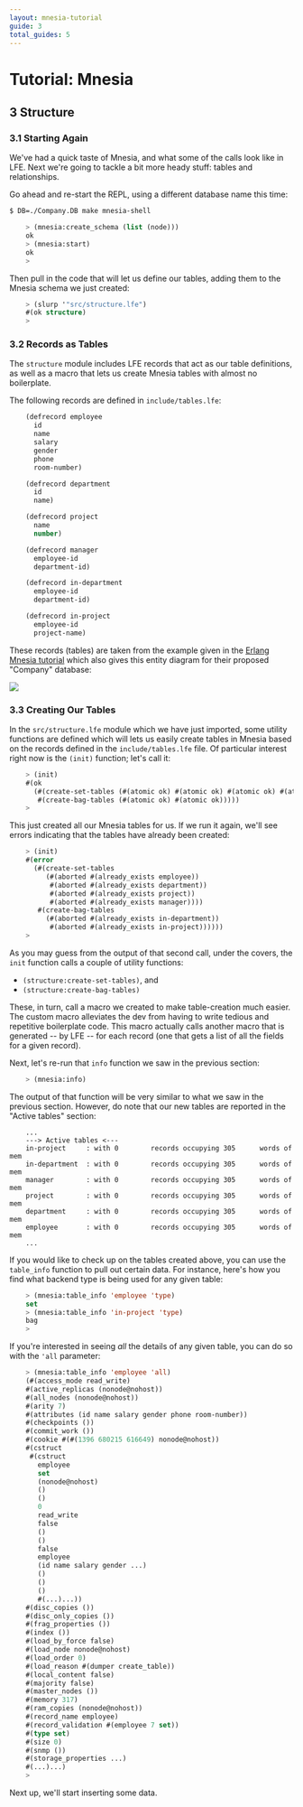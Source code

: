 ```yaml
---
layout: mnesia-tutorial
guide: 3
total_guides: 5
---
```

# Tutorial: Mnesia

## 3 Structure

### 3.1 Starting Again

We've had a quick taste of Mnesia, and what some of the calls look like in LFE.
Next we're going to tackle a bit more heady stuff: tables and relationships.

Go ahead and re-start the REPL, using a different database name this time:

```bash
$ DB=./Company.DB make mnesia-shell
```

```cl
    > (mnesia:create_schema (list (node)))
    ok
    > (mnesia:start)
    ok
    >
```

Then pull in the code that will let us define our tables, adding them to the
Mnesia schema we just created:

```cl
    > (slurp '"src/structure.lfe")
    #(ok structure)
    >
```

### 3.2 Records as Tables

The ``structure`` module includes LFE records that act as our table definitions,
as well as a macro that lets us create Mnesia tables with almost no boilerplate.

The following records are defined in ``include/tables.lfe``:

```cl
    (defrecord employee
      id
      name
      salary
      gender
      phone
      room-number)

    (defrecord department
      id
      name)

    (defrecord project
      name
      number)

    (defrecord manager
      employee-id
      department-id)

    (defrecord in-department
      employee-id
      department-id)

    (defrecord in-project
      employee-id
      project-name)
```

These records (tables) are taken from the example given in the
<a href="http://www.erlang.org/doc/apps/mnesia/Mnesia_chap2.html#id63101">Erlang
 Mnesia tutorial</a> which also gives this entity diagram for their proposed
 "Company" database:

<img src="http://www.erlang.org/doc/apps/mnesia/company.gif" />


### 3.3 Creating Our Tables

In the ``src/structure.lfe`` module which we have just imported, some utility
functions are defined which will lets us easily create tables in Mnesia based
on the records defined in the ``include/tables.lfe`` file. Of particular
interest right now is the ``(init)`` function; let's call it:

```cl
    > (init)
    #(ok
      (#(create-set-tables (#(atomic ok) #(atomic ok) #(atomic ok) #(atomic ok)))
       #(create-bag-tables (#(atomic ok) #(atomic ok)))))
    >
```

This just created all our Mnesia tables for us. If we run it again, we'll see
errors indicating that the tables have already been created:

```cl
    > (init)
    #(error
      (#(create-set-tables
         (#(aborted #(already_exists employee))
          #(aborted #(already_exists department))
          #(aborted #(already_exists project))
          #(aborted #(already_exists manager))))
       #(create-bag-tables
         (#(aborted #(already_exists in-department))
          #(aborted #(already_exists in-project))))))
    >
```

As you may guess from the output of that second call, under the covers, the
``init`` function calls a couple of utility functions:

* ``(structure:create-set-tables)``, and
* ``(structure:create-bag-tables)``

These, in turn, call a macro we created to make table-creation much easier.
The custom macro alleviates the dev from having to write tedious and repetitive
boilerplate code. This macro actually calls another macro that is generated
-- by LFE -- for each record (one that gets a list of all the fields for a
given record).

Next, let's re-run that ``info`` function we saw in the previous section:

```cl
    > (mnesia:info)
```

The output of that function will be very similar to what we saw in the
previous section. However, do note that our new tables are reported in the
"Active tables" section:

```
    ...
    ---> Active tables <---
    in-project     : with 0        records occupying 305      words of mem
    in-department  : with 0        records occupying 305      words of mem
    manager        : with 0        records occupying 305      words of mem
    project        : with 0        records occupying 305      words of mem
    department     : with 0        records occupying 305      words of mem
    employee       : with 0        records occupying 305      words of mem
    ...
```

If you would like to check up on the tables created above, you can use the
``table_info`` function to pull out certain data. For instance, here's how
you find what backend type is being used for any given table:

```cl
    > (mnesia:table_info 'employee 'type)
    set
    > (mnesia:table_info 'in-project 'type)
    bag
    >
```

If you're interested in seeing *all* the details of any given table, you can
do so with the ``'all`` parameter:

```cl
    > (mnesia:table_info 'employee 'all)
    (#(access_mode read_write)
    #(active_replicas (nonode@nohost))
    #(all_nodes (nonode@nohost))
    #(arity 7)
    #(attributes (id name salary gender phone room-number))
    #(checkpoints ())
    #(commit_work ())
    #(cookie #(#(1396 680215 616649) nonode@nohost))
    #(cstruct
     #(cstruct
       employee
       set
       (nonode@nohost)
       ()
       ()
       0
       read_write
       false
       ()
       ()
       false
       employee
       (id name salary gender ...)
       ()
       ()
       ()
       #(...)...))
    #(disc_copies ())
    #(disc_only_copies ())
    #(frag_properties ())
    #(index ())
    #(load_by_force false)
    #(load_node nonode@nohost)
    #(load_order 0)
    #(load_reason #(dumper create_table))
    #(local_content false)
    #(majority false)
    #(master_nodes ())
    #(memory 317)
    #(ram_copies (nonode@nohost))
    #(record_name employee)
    #(record_validation #(employee 7 set))
    #(type set)
    #(size 0)
    #(snmp ())
    #(storage_properties ...)
    #(...)...)
    >
```

Next up, we'll start inserting some data.



